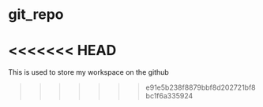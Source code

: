 # git_repo
<<<<<<< HEAD
=======
This is used to store my workspace on the github
>>>>>>> e91e5b238f8879bbf8d202721bf8bc1f6a335924
